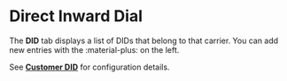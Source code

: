 # Direct Inward Dial

The **DID** tab displays a list of DIDs that belong to that carrier. You can add new entries with the :material-plus: on the left.

See [**Customer DID**](https://docs.connexcs.com/customer/did/) for configuration details.
